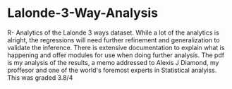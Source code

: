 # Lalonde-3-Way-Analysis
R- Analytics of the Lalonde 3 ways dataset.
While a lot of the analytics is alright, the regressions will need further refinement and generalization to validate the inference. There is extensive documentation to explain what is happening and offer modules for use when doing further analysis. 
The pdf is my analysis of the results, a memo addressed to Alexis J Diamond, my proffesor and one of the world's foremost experts in Statistical analyiss. This was graded 3.8/4
